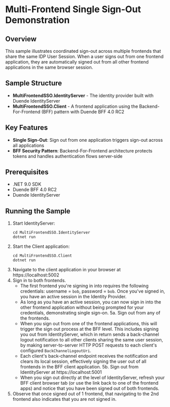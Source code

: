 # Multi-Frontend Single Sign-Out Demonstration

## Overview

This sample illustrates coordinated sign-out across multiple frontends that share the same IDP User Session. When a user signs out from one frontend application, they are automatically signed out from all other frontend applications in the same browser session.

## Sample Structure

- **MultiFrontendSSO.IdentityServer** - The identity provider built with Duende IdentityServer
- **MultiFrontendSSO.Client** - A frontend application using the Backend-For-Frontend (BFF) pattern with Duende BFF 4.0 RC2

## Key Features

- **Single Sign-Out**: Sign out from one application triggers sign-out across all applications
- **BFF Security Pattern**: Backend-For-Frontend architecture protects tokens and handles authentication flows server-side

## Prerequisites

- .NET 9.0 SDK
- Duende BFF 4.0 RC2
- Duende IdentityServer

## Running the Sample

1. Start IdentityServer:
   ```
   cd MultiFrontendSSO.IdentityServer
   dotnet run
   ```
2. Start the Client application:
   ```
   cd MultiFrontendSSO.Client
   dotnet run
   ```
3. Navigate to the client application in your browser at https://localhost:5002
4. Sign in to both frontends. 
    - The first frontend you're signing in into requires the following credentials: username = `bob`, password = `bob`.  Once you've signed in, you have an active session in the Identity Provider.
    - As long as you have an active session, you can now sign in into the other frontend application without being prompted for your credentials, demonstrating single sign-on.
5a. Sign out from any of the frontends.
    - When you sign out from one of the frontend applications, this will trigger the sign out process at the BFF level. This includes signing you out from IdentityServer, which in return sends a back-channel logout notification to all other clients sharing the same user session, by making server-to-server HTTP POST requests to each client's configured `BackChannelLogoutUri`.
    - Each client's back-channel endpoint receives the notification and clears its local session, effectively signing the user out of all frontends in the BFF client application.
5b. Sign out from IdentityServer at https://localhost:5001
    - When you sign out directly at the level of IdentityServer, refresh your BFF client browser tab (or use the link back to one of the frontend apps) and notice that you have been signed out of both frontends.
6. Observe that once signed out of 1 frontend, that navigating to the 2nd frontend also indicates that you are not signed in.
